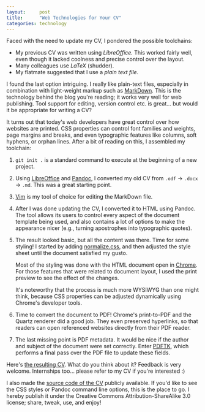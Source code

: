 ```yaml
---
layout:     post
title:      "Web Technologies for Your CV"
categories: technology
---
```


Faced with the need to update my CV, I pondered the possible toolchains:

- My previous CV was written using *LibreOffice.* This worked fairly well, even
  though it lacked coolness and precise control over the layout.
- Many colleagues use *LaTeX* (shudder).
- My flatmate suggested that I use a *plain text file.*

I found the last option intriguing. I really like plain-text files, especially
in combination with light-weight markup such as
[MarkDown][md]. This is the technology behind the blog
you're reading; it works very well for web publishing. Tool support for editing,
version control etc. is great... but would it be appropriate for writing a CV?

It turns out that today's web developers have great control over how websites
are printed. CSS properties can control font families and weights, page margins
and breaks, and even typographic features like columns, soft hyphens, or orphan
lines. After a bit of reading on this, I assembled my toolchain:

1. `git init .` is a standard command to execute at the beginning of a new
   project.

2. Using [LibreOffice][libreoffice] and [Pandoc][pandoc], I converted my old CV
   from `.odf` → `.docx` → `.md`. This was a great starting point.

3. [Vim][vim] is my tool of choice for editing the MarkDown file.

4. After I was done updating the CV, I converted it to HTML using Pandoc. The
   tool allows its users to control every aspect of the document template being
   used, and also contains a lot of options to make the appearance nicer (e.g.,
   turning apostrophes into typographic quotes).

5. The result looked basic, but all the content was there. Time for some
   styling! I started by adding [normalize.css][normalize], and then adjusted
   the style sheet until the document satisfied my gusto.

   Most of the styling was done with the HTML document open in [Chrome][chrome].
   For those features that were related to document layout, I used the print
   preview to see the effect of the changes.

   It's noteworthy that the process is much more WYSIWYG than one might think,
   because CSS properties can be adjusted dynamically using Chrome's developer
   tools.

5. Time to convert the document to PDF! Chrome's print-to-PDF and the Quartz
   renderer did a good job. They even preserved hyperlinks, so that readers can
   open referenced websites directly from their PDF reader.

6. The last missing point is PDF metadata. It would be nice if the author and
   subject of the document were set correctly. Enter [PDFTK][pdftk], which
   performs a final pass over the PDF file to update these fields. 

Here's [the resulting CV][cv]. What do you think about it? Feedback is very
welcome. Internships too... please refer to my CV if you're interested :)

I also made the [source code of the CV][cv_source] publicly available. If you'd
like to see the CSS styles or Pandoc command line options, this is the place to
go. I hereby publish it under the Creative Commons Attribution-ShareAlike 3.0
license; share, tweak, use, and enjoy!

[md]: http://commonmark.org/
[libreoffice]: https://www.libreoffice.org/
[pandoc]: http://johnmacfarlane.net/pandoc/
[vim]: http://www.vim.org/
[normalize]: https://necolas.github.io/normalize.css/
[chrome]: https://www.google.com/chrome/browser/
[pdftk]: https://www.pdflabs.com/tools/pdftk-the-pdf-toolkit/
[cv]: /assets/documents/cv_jonas_wagner.pdf
[cv_source]: https://github.com/Sjlver/cv
